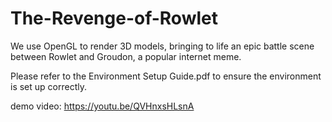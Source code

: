 # The-Revenge-of-Rowlet
We use OpenGL to render 3D models, bringing to life an epic battle scene between Rowlet and Groudon, a popular internet meme.

Please refer to the Environment Setup Guide.pdf to ensure the environment is set up correctly.

demo video: <https://youtu.be/QVHnxsHLsnA>
